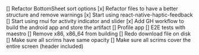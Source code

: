 [] Refactor BottomSheet sort options
[x] Refactor files to have a better structure and remove warnings
[x] Start using react-native-haptic-feedback
[] Start using rnui for activity indicator and slider
[x] Add GH workflow to build the android app and store the artifact
[] Profile app
[] E2E tests with maestro
[] Remove x86, x86_64 from building
[] Redo download file on disk
[] Make sure all scrims have same opacity
[] Make sure all scrims cover the entire screen (header included)
